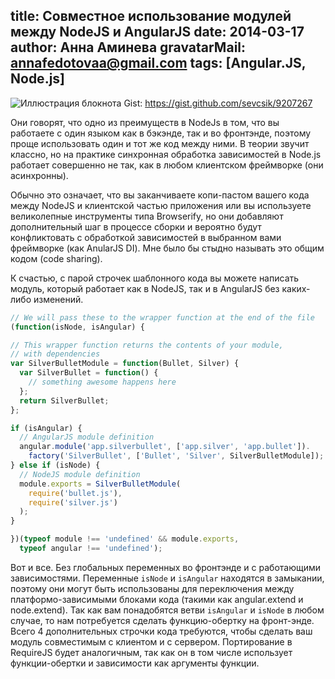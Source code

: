 title: Совместное использование модулей между NodeJS и AngularJS
date: 2014-03-17
author: Анна Аминева
gravatarMail: annafedotovaa@gmail.com
tags: [Angular.JS, Node.js]
---

![Иллюстрация блокнота](/blog/images/modules.jpg)
Gist: https://gist.github.com/sevcsik/9207267

Они говорят, что одно из преимуществ в NodeJs в том, что вы работаете с один языком как в бэкэнде, так и во фронтэнде, поэтому проще использовать один и тот же код между ними.  В теории звучит классно, но на практике синхронная обработка зависимостей в Node.js работает совершенно не так, как в любом клиентском фреймворке (они асинхронны).

<!-- more -->
Обычно это означает, что вы заканчиваете копи-пастом вашего кода между NodeJS и клиентской частью приложения или вы используете великолепные инструменты типа Browserify, но они добавляют дополнительный шаг в процессе сборки и вероятно будут конфликтовать с обработкой зависимостей в выбранном вами фреймворке (как AnularJS DI). Мне было бы стыдно называть это общим кодом (code sharing).

К счастью, с парой строчек шаблонного кода вы можете написать модуль, который работает как в NodeJS, так и в AngularJS без каких-либо изменений.

```js
// We will pass these to the wrapper function at the end of the file
(function(isNode, isAngular) {

// This wrapper function returns the contents of your module, 
// with dependencies
var SilverBulletModule = function(Bullet, Silver) {
  var SilverBullet = function() {
    // something awesome happens here
  };
  return SilverBullet;    
};

if (isAngular) {
  // AngularJS module definition
  angular.module('app.silverbullet', ['app.silver', 'app.bullet']).
    factory('SilverBullet', ['Bullet', 'Silver', SilverBulletModule]);
} else if (isNode) {
  // NodeJS module definition
  module.exports = SilverBulletModule(
    require('bullet.js'), 
    require('silver.js')
  );
}

})(typeof module !== 'undefined' && module.exports,
  typeof angular !== 'undefined');   
  ```
Вот и все. Без глобальных переменных во фронтэнде и с работающими зависимостями. Переменные `isNode` и `isAngular` находятся в замыкании, поэтому они могут быть использованы для переключения между платформо-зависимыми блоками кода (такими как angular.extend и node.extend). Так как вам понадобятся ветви `isAngular` и `isNode` в любом случае, то нам потребуется сделать функцию-обертку на фронт-энде. Всего 4 дополнительных строчки кода требуются, чтобы сделать ваш модуль совместимым с клиентом и с сервером.
Портирование в RequireJS будет аналогичным, так как он в том числе использует функции-обертки и зависимости как аргументы функции.

